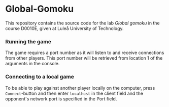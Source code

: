 # Global-Gomoku
This repository contains the source code for the lab *Global gomoku* in the course D0010E, given at Luleå University of Technology.

### Running the game
The game requires a port number as it will listen to and receive connections from other players. This port number will be retrieved from location 1 of the arguments in the console.

### Connecting to a local game
To be able to play against another player locally on the computer, press `Connect`-button and then enter `localhost` in the client field and the opponent's network port is specified in the Port field.
